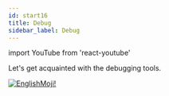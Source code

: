 ```yaml
---
id: start16
title: Debug
sidebar_label: Debug
---
```


import YouTube from 'react-youtube'


Let's get acquainted with the debugging tools.

<YouTube videoId='7tb8JE0-yb4' />

[![EnglishMoji!](/img/logo/englishmoji.png)](https://apps.apple.com/kz/app/englishmoji/id6450254885)
